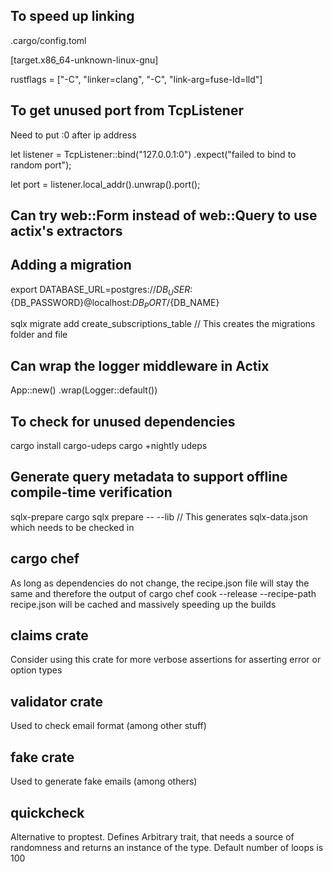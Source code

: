 ## To speed up linking

.cargo/config.toml

[target.x86_64-unknown-linux-gnu]

rustflags = ["-C", "linker=clang", "-C", "link-arg=fuse-ld=lld"]

## To get unused port from TcpListener
Need to put :0 after ip address

let listener = TcpListener::bind("127.0.0.1:0")
    .expect("failed to bind to random port");

let port = listener.local_addr().unwrap().port();

## Can try web::Form<Data> instead of web::Query to use actix's extractors

## Adding a migration
export DATABASE_URL=postgres://${DB_USER}:${DB_PASSWORD}@localhost:${DB_PORT}/${DB_NAME}

sqlx migrate add create_subscriptions_table // This creates the migrations folder and file 

## Can wrap the logger middleware in Actix
App::new()
    .wrap(Logger::default())

## To check for unused dependencies
cargo install cargo-udeps
cargo +nightly udeps

## Generate query metadata to support offline compile-time verification
sqlx-prepare 
cargo sqlx prepare -- --lib
// This generates sqlx-data.json which needs to be checked in 

## cargo chef
As long as dependencies do not change, the recipe.json file will stay
the same and therefore the output of cargo chef cook --release --recipe-path
recipe.json will be cached and massively speeding up the builds

## claims crate
Consider using this crate for more verbose assertions for asserting
error or option types

## validator crate
Used to check email format (among other stuff)

## fake crate
Used to generate fake emails (among others)

## quickcheck
Alternative to proptest. Defines Arbitrary trait, that needs a source of
randomness and returns an instance of the type. Default number of loops is 100
